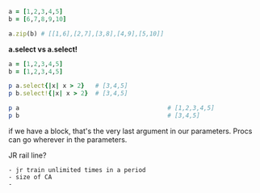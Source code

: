 ```ruby
a = [1,2,3,4,5]
b = [6,7,8,9,10]

a.zip(b) # [[1,6],[2,7],[3,8],[4,9],[5,10]]
```



**a.select vs a.select!**

```ruby
a = [1,2,3,4,5]
b = [1,2,3,4,5]

p a.select{|x| x > 2} 	# [3,4,5]
p b.select!{|x| x > 2}	# [3,4,5]

p a											# [1,2,3,4,5]
p b											# [3,4,5]
```



if we have a block, that's the very last argument in our parameters. Procs can go wherever in the parameters.



JR rail line?

	- jr train unlimited times in a period
	- size of CA
	- 